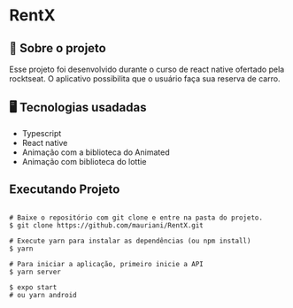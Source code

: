 # RentX

## 🚀 Sobre o projeto

Esse projeto foi desenvolvido durante o curso de react native ofertado pela rocktseat. O aplicativo possibilita que o usuário faça sua reserva de carro.

## 🖥️ Tecnologias usadadas

- Typescript
- React native
- Animação com a biblioteca do Animated
- Animação com biblioteca do lottie

## Executando Projeto

```

# Baixe o repositório com git clone e entre na pasta do projeto.
$ git clone https://github.com/mauriani/RentX.git

# Execute yarn para instalar as dependências (ou npm install)
$ yarn

# Para iniciar a aplicação, primeiro inicie a API
$ yarn server

$ expo start
# ou yarn android
```
